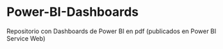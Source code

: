 # Power-BI-Dashboards
Repositorio con Dashboards de Power BI en pdf (publicados en Power BI Service Web)
